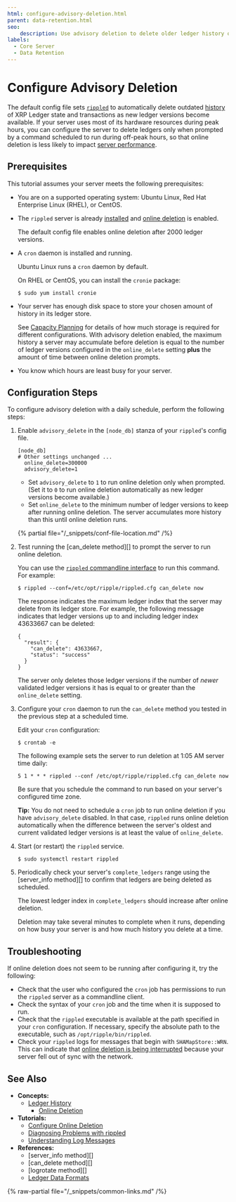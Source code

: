 ```yaml
---
html: configure-advisory-deletion.html
parent: data-retention.html
seo:
    description: Use advisory deletion to delete older ledger history on a schedule rather than as new history becomes available.
labels:
  - Core Server
  - Data Retention
---
```

# Configure Advisory Deletion

The default config file sets [`rippled`](../../../concepts/networks-and-servers/index.md) to automatically delete outdated [history](../../../concepts/networks-and-servers/ledger-history.md) of XRP Ledger state and transactions as new ledger versions become available. If your server uses most of its hardware resources during peak hours, you can configure the server to delete ledgers only when prompted by a command scheduled to run during off-peak hours, so that online deletion is less likely to impact [server performance](../../installation/capacity-planning.md).

## Prerequisites

This tutorial assumes your server meets the following prerequisites:

- You are on a supported operating system: Ubuntu Linux, Red Hat Enterprise Linux (RHEL), or CentOS.

- The `rippled` server is already [installed](../../installation/index.md) and [online deletion](online-deletion.md) is enabled.

    The default config file enables online deletion after 2000 ledger versions.

- A `cron` daemon is installed and running.

    Ubuntu Linux runs a `cron` daemon by default.

    On RHEL or CentOS, you can install the `cronie` package:

    ```
    $ sudo yum install cronie
    ```

- Your server has enough disk space to store your chosen amount of history in its ledger store.

    See [Capacity Planning](../../installation/capacity-planning.md) for details of how much storage is required for different configurations. With advisory deletion enabled, the maximum history a server may accumulate before deletion is equal to the number of ledger versions configured in the `online_delete` setting **plus** the amount of time between online deletion prompts.

- You know which hours are least busy for your server.

## Configuration Steps

To configure advisory deletion with a daily schedule, perform the following steps:

1. Enable `advisory_delete` in the `[node_db]` stanza of your `rippled`'s config file.

    ```
    [node_db]
    # Other settings unchanged ...
      online_delete=300000
      advisory_delete=1
    ```

    - Set `advisory_delete` to `1` to run online deletion only when prompted. (Set it to `0` to run online deletion automatically as new ledger versions become available.)
    - Set `online_delete` to the minimum number of ledger versions to keep after running online deletion. The server accumulates more history than this until online deletion runs.

    {% partial file="/_snippets/conf-file-location.md" /%}

2. Test running the [can_delete method][] to prompt the server to run online deletion.

    You can use the [`rippled` commandline interface](../../../tutorials/get-started/get-started-using-http-websocket-apis.md#commandline) to run this command. For example:

    ```
    $ rippled --conf=/etc/opt/ripple/rippled.cfg can_delete now
    ```

    The response indicates the maximum ledger index that the server may delete from its ledger store. For example, the following message indicates that ledger versions up to and including ledger index 43633667 can be deleted:

    ```
    {
      "result": {
        "can_delete": 43633667,
        "status": "success"
      }
    }
    ```

    The server only deletes those ledger versions if the number of _newer_ validated ledger versions it has is equal to or greater than the `online_delete` setting.

3. Configure your `cron` daemon to run the `can_delete` method you tested in the previous step at a scheduled time.

    Edit your `cron` configuration:

    ```
    $ crontab -e
    ```

    The following example sets the server to run deletion at 1:05 AM server time daily:

    ```
    5 1 * * * rippled --conf /etc/opt/ripple/rippled.cfg can_delete now
    ```

    Be sure that you schedule the command to run based on your server's configured time zone.

    **Tip:** You do not need to schedule a `cron` job to run online deletion if you have `advisory_delete` disabled. In that case, `rippled` runs online deletion automatically when the difference between the server's oldest and current validated ledger versions is at least the value of `online_delete`.

4. Start (or restart) the `rippled` service.

    ```
    $ sudo systemctl restart rippled
    ```

5. Periodically check your server's `complete_ledgers` range using the [server_info method][] to confirm that ledgers are being deleted as scheduled.

    The lowest ledger index in `complete_ledgers` should increase after online deletion.

    Deletion may take several minutes to complete when it runs, depending on how busy your server is and how much history you delete at a time.

## Troubleshooting

If online deletion does not seem to be running after configuring it, try the following:

- Check that the user who configured the `cron` job has permissions to run the `rippled` server as a commandline client.
- Check the syntax of your `cron` job and the time when it is supposed to run.
- Check that the `rippled` executable is available at the path specified in your `cron` configuration. If necessary, specify the absolute path to the executable, such as `/opt/ripple/bin/rippled`.
- Check your `rippled` logs for messages that begin with `SHAMapStore::WRN`. This can indicate that [online deletion is being interrupted](online-deletion.md#interrupting-online-deletion) because your server fell out of sync with the network.

## See Also

- **Concepts:**
    - [Ledger History](../../../concepts/networks-and-servers/ledger-history.md)
        - [Online Deletion](online-deletion.md)
- **Tutorials:**
    - [Configure Online Deletion](configure-online-deletion.md)
    - [Diagnosing Problems with rippled](../../troubleshooting/diagnosing-problems.md)
    - [Understanding Log Messages](../../troubleshooting/understanding-log-messages.md)
- **References:**
    - [server_info method][]
    - [can_delete method][]
    - [logrotate method][]
    - [Ledger Data Formats](../../../references/protocol/ledger-data/index.md)

{% raw-partial file="/_snippets/common-links.md" /%}
